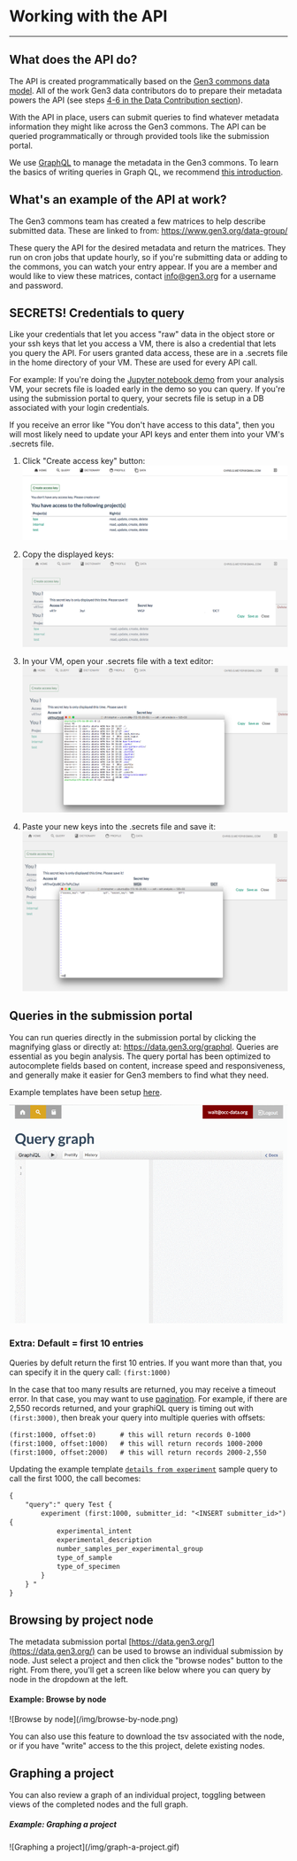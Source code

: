 # Working with the API
* * *

## What does the API do?

The API is created programmatically based on the [Gen3 commons data model](https://github.com/occ-data/datadictionary).   All of the work Gen3 data contributors do to prepare their metadata powers the API (see steps [4-6 in the Data Contribution section](/user-guide/data-contribution/#4-prepare-metadata-that-fits-the-data-model)).   

With the API in place, users can submit queries to find whatever metadata information they might like across the Gen3 commons.   The API can be queried programmatically or through provided tools like the submission portal.  

We use [GraphQL](http://graphql.org/) to manage the metadata in the Gen3 commons.  To learn the basics of writing queries in Graph QL, we recommend [this introduction](http://graphql.org/learn/).

## What's an example of the API at work?  

The Gen3 commons team has created a few matrices to help describe submitted data.   These are linked to from: <https://www.gen3.org/data-group/>

These query the API for the desired metadata and return the matrices.   They run on cron jobs that update hourly, so if you're submitting data or adding to the commons, you can watch your entry appear.   If you are a member and would like to view these matrices, contact info@gen3.org for a username and password.   

## SECRETS!   Credentials to query

Like your credentials that let you access "raw" data in the object store or your ssh keys that let you access a VM, there is also a credential that lets you query the API.    For users granted data access, these are in a .secrets file in the home directory of your VM.   These are used for every API call.   

For example:   If you're doing the [Jupyter notebook demo](/demos/bloodpac-demo/) from your analysis VM, your secrets file is loaded early in the demo so you can query.   If you're using the submission portal to query, your secrets file is setup in a DB associated with your login credentials.  

If you receive an error like "You don't have access to this data", then you will most likely need to update your API keys and enter them into your VM's .secrets file.

1) Click "Create access key" button:
![No Access Key](/img/no-key.png)

2) Copy the displayed keys:
![Create Access Key](/img/create-key.png)

3) In your VM, open your .secrets file with a text editor:
![vim .secrets](/img/vim-secrets.png)

4) Paste your new keys into the .secrets file and save it:
![Save .secrets](/img/save-secrets.png)

## Queries in the submission portal    
You can run queries directly in the submission portal by clicking the magnifying glass or directly at: <https://data.gen3.org/graphql>.    Queries are essential as you begin analysis.   The query portal has been optimized to autocomplete fields based on content, increase speed and responsiveness, and generally make it easier for Gen3 members to find what they need.

Example templates have been setup [here](/appendices/template-tsvs/).

![GraphQL Query](/img/gQL-query.gif)

### Extra:   Default = first 10 entries
Queries by defult return the first 10 entries.   If you want more than that, you can specify it in the query call: ```(first:1000)```

In the case that too many results are returned, you may receive a timeout error. In that case, you may want to use [pagination](http://graphql.org/learn/pagination/). For example, if there are 2,550 records returned, and your graphiQL query is timing out with ```(first:3000)```, then break your query into multiple queries with offsets:

```
(first:1000, offset:0) 		# this will return records 0-1000
(first:1000, offset:1000) 	# this will return records 1000-2000
(first:1000, offset:2000) 	# this will return records 2000-2,550
```
Updating the example template [`details from experiment`](/assets/details_from_experiment.json) sample query to call the first 1000, the call becomes:  

```
{
	"query":" query Test {
		experiment (first:1000, submitter_id: "<INSERT submitter_id>") {  
			experimental_intent
			experimental_description
			number_samples_per_experimental_group
			type_of_sample
			type_of_specimen
		}
	} "
}
```

## Browsing by project node    

The metadata submission portal [https://data.gen3.org/](https://data.gen3.org/) can be used to browse an individual submission by node.   Just select a project and then click the "browse nodes" button to the right.    From there, you'll get a screen like below where you can query by node in the dropdown at the left.

<h4> Example:  Browse by node </h4>
![Browse by node](/img/browse-by-node.png)

You can also use this feature to download the tsv associated with the node, or if you have "write" access to the this project, delete existing nodes.   

## Graphing a project

You can also review a graph of an individual project, toggling between views of the completed nodes and the full graph.  

<h5> Example:  Graphing a project </h5>
![Graphing a project](/img/graph-a-project.gif)
